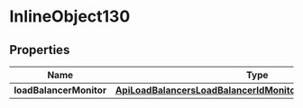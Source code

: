 

# InlineObject130

## Properties

Name | Type | Description | Notes
------------ | ------------- | ------------- | -------------
**loadBalancerMonitor** | [**ApiLoadBalancersLoadBalancerIdMonitorsLoadBalancerMonitor**](ApiLoadBalancersLoadBalancerIdMonitorsLoadBalancerMonitor.md) |  |  [optional]



